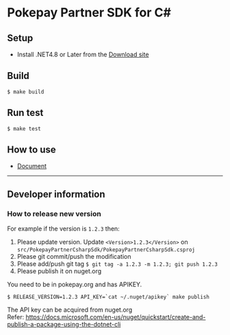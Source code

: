 # Pokepay Partner SDK for C#

## Setup

* Install .NET4.8 or Later from the [Download site](https://dotnet.microsoft.com/learn/dotnet/hello-world-tutorial/install)

## Build
```
$ make build
```

## Run test
```
$ make test
```

## How to use
- [Document](https://github.com/pokepay/pokepay-partner-csharp-sdk/blob/main/docs/index.md)

----------------------------------

## Developer information

### How to release new version

For example if the version is `1.2.3` then:

1. Please update version. Update `<Version>1.2.3</Version>` on `src/PokepayPartnerCsharpSdk/PokepayPartnerCsharpSdk.csproj`
2. Please git commit/push the modification
3. Please add/push git tag `$ git tag -a 1.2.3 -m 1.2.3; git push 1.2.3`
4. Please publish it on nuget.org

You need to be in pokepay.org and has APIKEY.

```
$ RELEASE_VERSION=1.2.3 API_KEY=`cat ~/.nuget/apikey` make publish
```

The API key can be acquired from nuget.org  
Refer: https://docs.microsoft.com/en-us/nuget/quickstart/create-and-publish-a-package-using-the-dotnet-cli
